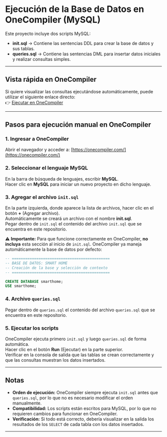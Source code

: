 # Ejecución de la Base de Datos en OneCompiler (MySQL)

Este proyecto incluye dos scripts MySQL:

- **init.sql** → Contiene las sentencias DDL para crear la base de datos y sus tablas.  
- **queries.sql** → Contiene las sentencias DML para insertar datos iniciales y realizar consultas simples.

---

## Vista rápida en OneCompiler

Si quiere visualizar las consultas ejecutándose automáticamente, puede utilizar el siguiente enlace directo:  
👉 [Ejecutar en OneCompiler](https://onecompiler.com/mysql/43yypdp99)

---

## Pasos para ejecución manual en OneCompiler

### 1. Ingresar a OneCompiler

Abrir el navegador y acceder a: [https://onecompiler.com/](https://onecompiler.com/)

### 2. Seleccionar el lenguaje MySQL

En la barra de búsqueda de lenguajes, escribir **MySQL**.  
Hacer clic en **MySQL** para iniciar un nuevo proyecto en dicho lenguaje.

### 3. Agregar el archivo `init.sql`

En la parte izquierda, donde aparece la lista de archivos, hacer clic en el botón **+** (Agregar archivo).  
Automáticamente se creará un archivo con el nombre **init.sql**.  
Pegar dentro de `init.sql` el contenido del archivo `init.sql` que se encuentra en este repositorio.

⚠️ **Importante:** Para que funcione correctamente en OneCompiler, **no incluya** esta sección al inicio de `init.sql`.
OneCompiler ya maneja automáticamente la base de datos por defecto:

```sql
-- ============================================
-- BASE DE DATOS: SMART HOME
-- Creación de la base y selección de contexto
-- ============================================

CREATE DATABASE smarthome;
USE smarthome;
```

### 4. Archivo `queries.sql`

Pegar dentro de `queries.sql` el contenido del archivo `queries.sql` que se encuentra en este repositorio.

### 5. Ejecutar los scripts

OneCompiler ejecuta primero `init.sql` y luego `queries.sql` de forma automática.  
Hacer clic en el botón **Run** (Ejecutar) en la parte superior.  
Verificar en la consola de salida que las tablas se crean correctamente y que las consultas muestran los datos insertados.

---

## Notas

- **Orden de ejecución:** OneCompiler siempre ejecuta `init.sql` antes que `queries.sql`, por lo que no es necesario modificar el orden manualmente.  
- **Compatibilidad:** Los scripts están escritos para MySQL, por lo que no requieren cambios para funcionar en OneCompiler.  
- **Verificación:** Si todo está correcto, debería visualizar en la salida los resultados de los `SELECT` de cada tabla con los datos insertados.

---
